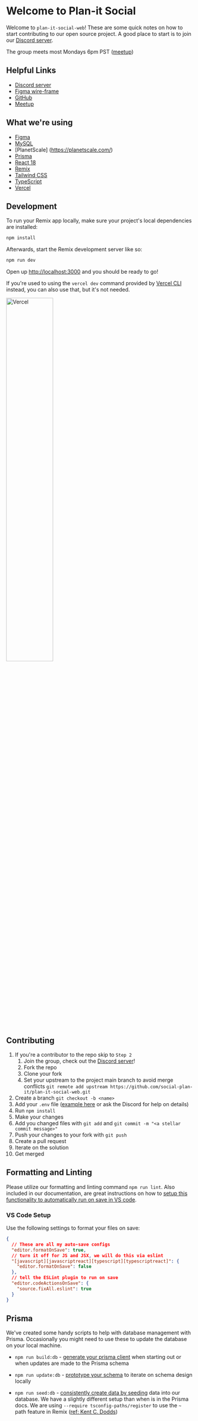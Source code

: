 # Welcome to Plan-it Social

Welcome to `plan-it-social-web`! These are some quick notes on how to start contributing to our open source project. A good place to start is to join our [Discord server](https://discord.gg/tTD7PvwpuX).

The group meets most Mondays 6pm PST ([meetup](https://www.meetup.com/all-things-web-react-html-css-javascript-tutoring/))

## Helpful Links

- [Discord server](https://discord.gg/tTD7PvwpuX)
- [Figma wire-frame](https://www.figma.com/file/6e3cBuEHOIpWvqT31Zd29p/Social-Plan-it?type=design&node-id=0-1&mode=design&t=DpLSfRITCDDG1pj0-0)
- [GitHub](https://github.com/social-plan-it)
- [Meetup](https://www.meetup.com/all-things-web-react-html-css-javascript-tutoring/)

## What we're using

- [Figma](https://www.figma.com/)
- [MySQL](https://www.mysql.com/)
- [PlanetScale] (https://planetscale.com/)
- [Prisma](https://www.prisma.io/)
- [React 18](https://react.dev)
- [Remix](https://remix.run/docs)
- [Tailwind CSS](https://tailwindcss.com/)
- [TypeScript](https://www.typescriptlang.org/)
- [Vercel](https://vercel.com/)

## Development

To run your Remix app locally, make sure your project's local dependencies are installed:

```sh
npm install
```

Afterwards, start the Remix development server like so:

```sh
npm run dev
```

Open up [http://localhost:3000](http://localhost:3000) and you should be ready to go!

If you're used to using the `vercel dev` command provided by [Vercel CLI](https://vercel.com/cli) instead, you can also use that, but it's not needed.

<img align="center" src="https://encrypted-tbn0.gstatic.com/images?q=tbn:ANd9GcSagMR3FC2rPHvoqZFjHunC5DkmFLdeNzok9d7P8OHW&s" width="50%" alt="Vercel" >

## Contributing

1. If you're a contributor to the repo skip to `Step 2`
   1. Join the group, check out the [Discord server](https://discord.gg/tTD7PvwpuX)!
   2. Fork the repo
   3. Clone your fork
   4. Set your upstream to the project main branch to avoid merge conflicts `git remote add upstream https://github.com/social-plan-it/plan-it-social-web.git`
2. Create a branch `git checkout -b <name>`
3. Add your `.env` file ([example here](./EXAMPLE.ENV) or ask the Discord for help on details)
4. Run `npm install`
5. Make your changes
6. Add you changed files with `git add` and `git commit -m "<a stellar commit message>"`
7. Push your changes to your fork with `git push`
8. Create a pull request
9. Iterate on the solution
10. Get merged

## Formatting and Linting

Please utilize our formatting and linting command `npm run lint`. Also included in our documentation, are great instructions on how to [setup this functionality to automatically run on save in VS code](./docs/formatting-and-linting.md).

### VS Code Setup

Use the following settings to format your files on save:

```json
{
  // These are all my auto-save configs
  "editor.formatOnSave": true,
  // turn it off for JS and JSX, we will do this via eslint
  "[javascript][javascriptreact][typescript][typescriptreact]": {
    "editor.formatOnSave": false
  },
  // tell the ESLint plugin to run on save
  "editor.codeActionsOnSave": {
    "source.fixAll.eslint": true
  }
}
```

## Prisma

We've created some handy scripts to help with database management with Prisma. Occasionally you might need to use these to update the database on your local machine.

- `npm run build:db` - [generate your prisma client](https://www.prisma.io/docs/concepts/components/prisma-client/working-with-prismaclient/generating-prisma-client) when starting out or when updates are made to the Prisma schema

- `npm run update:db` - [prototype your schema](https://www.prisma.io/docs/concepts/components/prisma-migrate/db-push) to iterate on schema design locally

- `npm run seed:db` - [consistently create data by seeding](https://www.prisma.io/docs/guides/migrate/seed-database) data into our database. We have a slightly different setup than when is in the Prisma docs. We are using `--require tsconfig-paths/register` to use the `~` path feature in Remix ([ref: Kent C. Dodds](https://github.com/remix-run/blues-stack/issues/143#issuecomment-1515339235))
